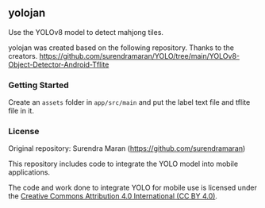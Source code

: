 ## yolojan
Use the YOLOv8 model to detect mahjong tiles.

yolojan was created based on the following repository. Thanks to the creators.
https://github.com/surendramaran/YOLO/tree/main/YOLOv8-Object-Detector-Android-Tflite

### Getting Started
Create an `assets` folder in `app/src/main` and put the label text file and tflite file in it.

### License
Original repository: Surendra Maran (https://github.com/surendramaran)

This repository includes code to integrate the YOLO model into mobile applications.

The code and work done to integrate YOLO for mobile use is licensed under the [Creative Commons Attribution 4.0 International (CC BY 4.0)](https://creativecommons.org/licenses/by/4.0/).